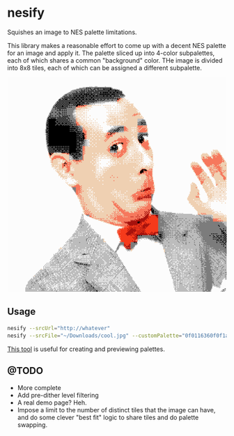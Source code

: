 nesify
======

Squishes an image to NES palette limitations.

This library makes a reasonable effort to come up with a decent NES palette for an image and apply it. The palette sliced up into 4-color subpalettes, each of which shares a common "background" color. THe image is divided into 8x8 tiles, each of which can be assigned a different subpalette.

![](examples/pee-wee.png)

Usage
-----

```bash
nesify --srcUrl="http://whatever"
nesify --srcFile="~/Downloads/cool.jpg" --customPalette="0f0116360f0f1a30"
```

[This tool](http://codepen.io/kmck/full/RKbodL/) is useful for creating and previewing palettes.

@TODO
-----

* More complete
* Add pre-dither level filtering
* A real demo page? Heh.
* Impose a limit to the number of distinct tiles that the image can have, and do some clever "best fit" logic to share tiles and do palette swapping.
